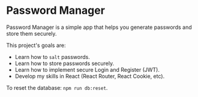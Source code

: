 # Password Manager

Password Manager is a simple app that helps you generate passwords and store them securely.

This project's goals are:
- Learn how to `salt` passwords.
- Learn how to store passwords securely.
- Learn how to implement secure Login and Register (JWT).
- Develop my skills in React (React Router, React Cookie, etc).

To reset the database: `npm run db:reset`.